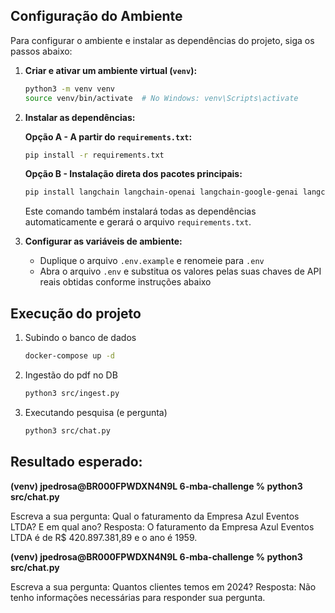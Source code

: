 ## Configuração do Ambiente

Para configurar o ambiente e instalar as dependências do projeto, siga os passos abaixo:

1. **Criar e ativar um ambiente virtual (`venv`):**

   ```bash
   python3 -m venv venv
   source venv/bin/activate  # No Windows: venv\Scripts\activate
   ```

2. **Instalar as dependências:**

   **Opção A - A partir do `requirements.txt`:**
   ```bash
   pip install -r requirements.txt
   ```

   **Opção B - Instalação direta dos pacotes principais:**
   ```bash
   pip install langchain langchain-openai langchain-google-genai langchain-community langchain-text-splitters langchain-postgres psycopg python-dotenv beautifulsoup4 pypdf && pip freeze > requirements.txt
   ```
   Este comando também instalará todas as dependências automaticamente e gerará o arquivo `requirements.txt`.

3. **Configurar as variáveis de ambiente:**

   - Duplique o arquivo `.env.example` e renomeie para `.env`
   - Abra o arquivo `.env` e substitua os valores pelas suas chaves de API reais obtidas conforme instruções abaixo

## Execução do projeto

1. Subindo o banco de dados
   ```bash
   docker-compose up -d
   ```

2. Ingestão do pdf no DB
   ```bash
   python3 src/ingest.py
   ```

3. Executando pesquisa (e pergunta)
   ```bash
   python3 src/chat.py
   ```

## Resultado esperado:

   __(venv) jpedrosa@BR000FPWDXN4N9L 6-mba-challenge % python3 src/chat.py__

   Escreva a sua pergunta: Qual o faturamento da Empresa Azul Eventos LTDA? E em qual ano?
   Resposta: O faturamento da Empresa Azul Eventos LTDA é de R$ 420.897.381,89 e o ano é 1959.

   __(venv) jpedrosa@BR000FPWDXN4N9L 6-mba-challenge % python3 src/chat.py__

   Escreva a sua pergunta: Quantos clientes temos em 2024?
   Resposta: Não tenho informações necessárias para responder sua pergunta.
